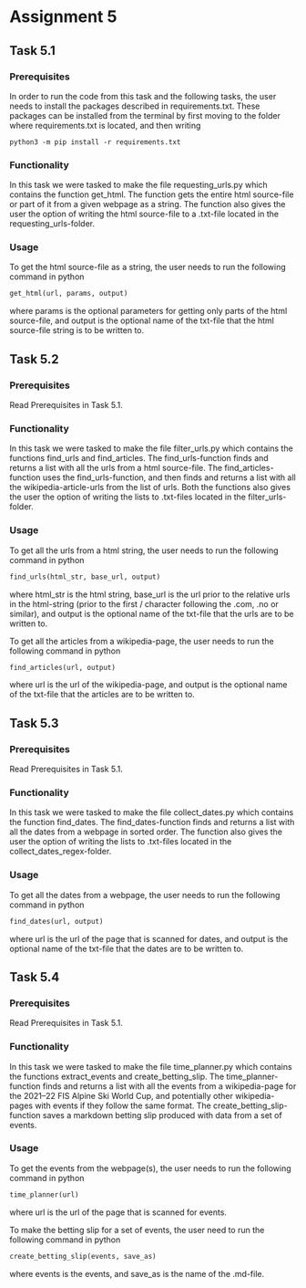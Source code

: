 # Assignment 5

## Task 5.1

### Prerequisites
In order to run the code from this task and the following tasks, the user needs to install the packages described in requirements.txt. These packages can be installed from the terminal by first moving to the folder where requirements.txt is located, and then writing

```
python3 -m pip install -r requirements.txt
```

### Functionality
In this task we were tasked to make the file requesting_urls.py which contains the function get_html. The function gets the entire html source-file or part of it from a given webpage as a string. The function also gives the user the option of writing the html source-file to a .txt-file located in the requesting_urls-folder.

### Usage
To get the html source-file as a string, the user needs to run the following command in python

```python
get_html(url, params, output)
```

where params is the optional parameters for getting only parts of the html source-file, and output is the optional name of the txt-file that the html source-file string is to be written to. 

## Task 5.2

### Prerequisites
Read Prerequisites in Task 5.1.

### Functionality
In this task we were tasked to make the file filter_urls.py which contains the functions find_urls and find_articles. The find_urls-function finds and returns a list with all the urls from a html source-file. The find_articles-function uses the find_urls-function, and then finds and returns a list with all the wikipedia-article-urls from the list of urls. Both the functions also gives the user the option of writing the lists to .txt-files located in the filter_urls-folder.

### Usage
To get all the urls from a html string, the user needs to run the following command in python

```python
find_urls(html_str, base_url, output)
```

where html_str is the html string, base_url is the url prior to the relative urls in the html-string (prior to the first / character following the .com, .no or similar), and output is the optional name of the txt-file that the urls are to be written to. 

To get all the articles from a wikipedia-page, the user needs to run the following command in python

```python
find_articles(url, output)
```

where url is the url of the wikipedia-page, and output is the optional name of the txt-file that the articles are to be written to. 

## Task 5.3

### Prerequisites
Read Prerequisites in Task 5.1.

### Functionality
In this task we were tasked to make the file collect_dates.py which contains the function find_dates. The find_dates-function finds and returns a list with all the dates from a webpage in sorted order. The function also gives the user the option of writing the lists to .txt-files located in the collect_dates_regex-folder.

### Usage
To get all the dates from a webpage, the user needs to run the following command in python

```python
find_dates(url, output)
```

where url is the url of the page that is scanned for dates, and output is the optional name of the txt-file that the dates are to be written to. 

## Task 5.4

### Prerequisites
Read Prerequisites in Task 5.1.

### Functionality
In this task we were tasked to make the file time_planner.py which contains the functions extract_events and create_betting_slip. The time_planner-function finds and returns a list with all the events from a wikipedia-page for the 2021–22 FIS Alpine Ski World Cup, and potentially other wikipedia-pages with events if they follow the same format. The create_betting_slip-function saves a markdown betting slip produced with data from a set of events.

### Usage
To get the events from the webpage(s), the user needs to run the following command in python

```python
time_planner(url)
```

where url is the url of the page that is scanned for events.

To make the betting slip for a set of events, the user need to run the following command in python

```python
create_betting_slip(events, save_as)
```

where events is the events, and save_as is the name of the .md-file.